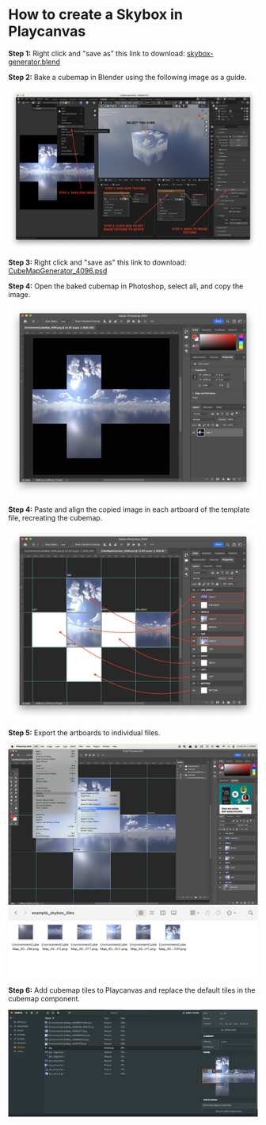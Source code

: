 # How to create a Skybox in Playcanvas

**Step 1:** Right click and "save as" this link to download: [skybox-generator.blend](https://github.com/michael-collins/playcanvas-utility-scripts/blob/91aa0ce848e20872c23a49c51a766aef6d13cf8a/cubemap/skybox-generator.blend?raw=true)

**Step 2:** Bake a cubemap in Blender using the following image as a guide.

![blender](https://github.com/michael-collins/playcanvas-utility-scripts/blob/fcc245d3907195712d99df3fd72fd975b3161839/rendering-a-cube-map.png)

**Step 3:** Right click and "save as" this link to download: [CubeMapGenerator_4096.psd](https://github.com/michael-collins/playcanvas-utility-scripts/blob/91aa0ce848e20872c23a49c51a766aef6d13cf8a/cubemap/CubeMapGenerator_4096.psd?raw=true)

**Step 4:** Open the baked cubemap in Photoshop, select all, and copy the image.

![Cubemap image](https://github.com/michael-collins/playcanvas-utility-scripts/blob/f261f2097d843608062bcfed03092607d7cd3d6e/cubemap-photoshop.png)

**Step 4:** Paste and align the copied image in each artboard of the template file, recreating the cubemap.

![Photoshop template](https://github.com/michael-collins/playcanvas-utility-scripts/blob/9432d895f6ee58d512d49e745d42f2b78120f8db/photoshop-template.png?raw=true)

**Step 5:** Export the artboards to individual files.

![Photoshop export](https://github.com/michael-collins/playcanvas-utility-scripts/blob/fcc245d3907195712d99df3fd72fd975b3161839/ExportingCubeMapTiles.png)
![Tiles](https://github.com/michael-collins/playcanvas-utility-scripts/blob/edd6a68f1cf927652ab24a0a133caa322dbc8d30/tiles.png)

**Step 6:** Add cubemap tiles to Playcanvas and replace the default tiles in the cubemap component.

![Skybox in Playcanvas](https://github.com/michael-collins/playcanvas-utility-scripts/blob/458dd7a4c875b975f45b42ce3d64103fcfb8f65d/playcanvas-skybox.png)

